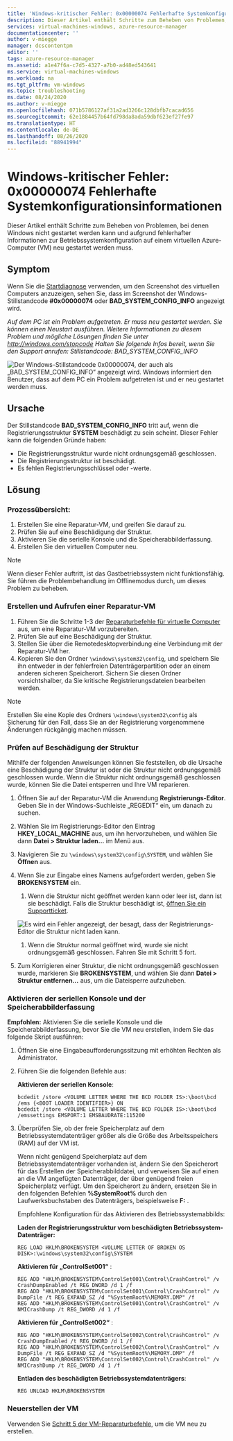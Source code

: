 ```yaml
---
title: 'Windows-kritischer Fehler: 0x00000074 Fehlerhafte Systemkonfigurationsinformationen'
description: Dieser Artikel enthält Schritte zum Beheben von Problemen, bei denen Windows nicht gestartet werden kann und aufgrund fehlerhafter Informationen zur Betriebssystemkonfiguration auf einem virtuellen Azure-Computer (VM) neu gestartet werden muss.
services: virtual-machines-windows, azure-resource-manager
documentationcenter: ''
author: v-miegge
manager: dcscontentpm
editor: ''
tags: azure-resource-manager
ms.assetid: a1e47f6a-c7d5-4327-a7b0-ad48ed543641
ms.service: virtual-machines-windows
ms.workload: na
ms.tgt_pltfrm: vm-windows
ms.topic: troubleshooting
ms.date: 08/24/2020
ms.author: v-miegge
ms.openlocfilehash: 071b5786127af31a2ad3266c128dbfb7cacad656
ms.sourcegitcommit: 62e1884457b64fd798da8ada59dbf623ef27fe97
ms.translationtype: HT
ms.contentlocale: de-DE
ms.lasthandoff: 08/26/2020
ms.locfileid: "88941994"
---
```

# <a name="windows-stop-error---0x00000074-bad-system-config-info"></a>Windows-kritischer Fehler: 0x00000074 Fehlerhafte Systemkonfigurationsinformationen

Dieser Artikel enthält Schritte zum Beheben von Problemen, bei denen Windows nicht gestartet werden kann und aufgrund fehlerhafter Informationen zur Betriebssystemkonfiguration auf einem virtuellen Azure-Computer (VM) neu gestartet werden muss.

## <a name="symptom"></a>Symptom

Wenn Sie die [Startdiagnose](https://docs.microsoft.com/azure/virtual-machines/troubleshooting/boot-diagnostics) verwenden, um den Screenshot des virtuellen Computers anzuzeigen, sehen Sie, dass im Screenshot der Windows-Stillstandcode **#0x00000074** oder **BAD_SYSTEM_CONFIG_INFO** angezeigt wird.

*Auf dem PC ist ein Problem aufgetreten. Er muss neu gestartet werden. Sie können einen Neustart ausführen.* 
*Weitere Informationen zu diesem Problem und mögliche Lösungen finden Sie unter http://windows.com/stopcode* 
*Halten Sie folgende Infos bereit, wenn Sie den Support anrufen:* 
*Stillstandcode: BAD_SYSTEM_CONFIG_INFO*

  ![Der Windows-Stillstandcode 0x00000074, der auch als „BAD_SYSTEM_CONFIG_INFO“ angezeigt wird. Windows informiert den Benutzer, dass auf dem PC ein Problem aufgetreten ist und er neu gestartet werden muss.](./media/windows-stop-error-bad-system-config-info/1.png)

## <a name="cause"></a>Ursache

Der Stillstandcode **BAD_SYSTEM_CONFIG_INFO** tritt auf, wenn die Registrierungsstruktur **SYSTEM** beschädigt zu sein scheint. Dieser Fehler kann die folgenden Gründe haben:

- Die Registrierungsstruktur wurde nicht ordnungsgemäß geschlossen.
- Die Registrierungsstruktur ist beschädigt.
- Es fehlen Registrierungsschlüssel oder -werte.

## <a name="solution"></a>Lösung

### <a name="process-overview"></a>Prozessübersicht:

1. Erstellen Sie eine Reparatur-VM, und greifen Sie darauf zu.
1. Prüfen Sie auf eine Beschädigung der Struktur.
1. Aktivieren Sie die serielle Konsole und die Speicherabbilderfassung.
1. Erstellen Sie den virtuellen Computer neu.

> [!NOTE]
> Wenn dieser Fehler auftritt, ist das Gastbetriebssystem nicht funktionsfähig. Sie führen die Problembehandlung im Offlinemodus durch, um dieses Problem zu beheben.

### <a name="create-and-access-a-repair-vm"></a>Erstellen und Aufrufen einer Reparatur-VM

1. Führen Sie die Schritte 1-3 der [Reparaturbefehle für virtuelle Computer](https://docs.microsoft.com/azure/virtual-machines/troubleshooting/repair-windows-vm-using-azure-virtual-machine-repair-commands) aus, um eine Reparatur-VM vorzubereiten.
1. Prüfen Sie auf eine Beschädigung der Struktur.
1. Stellen Sie über die Remotedesktopverbindung eine Verbindung mit der Reparatur-VM her.
1. Kopieren Sie den Ordner `\windows\system32\config`, und speichern Sie ihn entweder in der fehlerfreien Datenträgerpartition oder an einem anderen sicheren Speicherort. Sichern Sie diesen Ordner vorsichtshalber, da Sie kritische Registrierungsdateien bearbeiten werden.

> [!NOTE]
> Erstellen Sie eine Kopie des Ordners `\windows\system32\config` als Sicherung für den Fall, dass Sie an der Registrierung vorgenommene Änderungen rückgängig machen müssen.

### <a name="check-for-hive-corruption"></a>Prüfen auf Beschädigung der Struktur

Mithilfe der folgenden Anweisungen können Sie feststellen, ob die Ursache eine Beschädigung der Struktur ist oder die Struktur nicht ordnungsgemäß geschlossen wurde. Wenn die Struktur nicht ordnungsgemäß geschlossen wurde, können Sie die Datei entsperren und Ihre VM reparieren.

1. Öffnen Sie auf der Reparatur-VM die Anwendung **Registrierungs-Editor**. Geben Sie in der Windows-Suchleiste „REGEDIT“ ein, um danach zu suchen.
1. Wählen Sie im Registrierungs-Editor den Eintrag **HKEY_LOCAL_MACHINE** aus, um ihn hervorzuheben, und wählen Sie dann **Datei > Struktur laden...** im Menü aus.
1. Navigieren Sie zu `\windows\system32\config\SYSTEM`, und wählen Sie **Öffnen** aus.
1. Wenn Sie zur Eingabe eines Namens aufgefordert werden, geben Sie **BROKENSYSTEM** ein.

   1. Wenn die Struktur nicht geöffnet werden kann oder leer ist, dann ist sie beschädigt. Falls die Struktur beschädigt ist, [öffnen Sie ein Supportticket](https://portal.azure.com/?#blade/Microsoft_Azure_Support/HelpAndSupportBlade).

     ![Es wird ein Fehler angezeigt, der besagt, dass der Registrierungs-Editor die Struktur nicht laden kann.](./media/windows-stop-error-bad-system-config-info/2.png)

   1. Wenn die Struktur normal geöffnet wird, wurde sie nicht ordnungsgemäß geschlossen. Fahren Sie mit Schritt 5 fort.

1. Zum Korrigieren einer Struktur, die nicht ordnungsgemäß geschlossen wurde, markieren Sie **BROKENSYSTEM**, und wählen Sie dann **Datei > Struktur entfernen...** aus, um die Dateisperre aufzuheben.

### <a name="enable-the-serial-console-and-memory-dump-collection"></a>Aktivieren der seriellen Konsole und der Speicherabbilderfassung

**Empfohlen:** Aktivieren Sie die serielle Konsole und die Speicherabbilderfassung, bevor Sie die VM neu erstellen, indem Sie das folgende Skript ausführen:

1. Öffnen Sie eine Eingabeaufforderungssitzung mit erhöhten Rechten als Administrator.
1. Führen Sie die folgenden Befehle aus:

   **Aktivieren der seriellen Konsole**:
   
   ```
   bcdedit /store <VOLUME LETTER WHERE THE BCD FOLDER IS>:\boot\bcd /ems {<BOOT LOADER IDENTIFIER>} ON 
   bcdedit /store <VOLUME LETTER WHERE THE BCD FOLDER IS>:\boot\bcd /emssettings EMSPORT:1 EMSBAUDRATE:115200
   ```

1. Überprüfen Sie, ob der freie Speicherplatz auf dem Betriebssystemdatenträger größer als die Größe des Arbeitsspeichers (RAM) auf der VM ist.

   Wenn nicht genügend Speicherplatz auf dem Betriebssystemdatenträger vorhanden ist, ändern Sie den Speicherort für das Erstellen der Speicherabbilddatei, und verweisen Sie auf einen an die VM angefügten Datenträger, der über genügend freien Speicherplatz verfügt. Um den Speicherort zu ändern, ersetzen Sie in den folgenden Befehlen **%SystemRoot%** durch den Laufwerksbuchstaben des Datenträgers, beispielsweise **F:** .

   Empfohlene Konfiguration für das Aktivieren des Betriebssystemabbilds:

   **Laden der Registrierungsstruktur vom beschädigten Betriebssystem-Datenträger:**

   ```
   REG LOAD HKLM\BROKENSYSTEM <VOLUME LETTER OF BROKEN OS DISK>:\windows\system32\config\SYSTEM
   ```

   **Aktivieren für „ControlSet001“** :

   ```
   REG ADD "HKLM\BROKENSYSTEM\ControlSet001\Control\CrashControl" /v CrashDumpEnabled /t REG_DWORD /d 1 /f 
   REG ADD "HKLM\BROKENSYSTEM\ControlSet001\Control\CrashControl" /v DumpFile /t REG_EXPAND_SZ /d "%SystemRoot%\MEMORY.DMP" /f 
   REG ADD "HKLM\BROKENSYSTEM\ControlSet001\Control\CrashControl" /v NMICrashDump /t REG_DWORD /d 1 /f 
   ```

   **Aktivieren für „ControlSet002“** :

   ```
   REG ADD "HKLM\BROKENSYSTEM\ControlSet002\Control\CrashControl" /v CrashDumpEnabled /t REG_DWORD /d 1 /f 
   REG ADD "HKLM\BROKENSYSTEM\ControlSet002\Control\CrashControl" /v DumpFile /t REG_EXPAND_SZ /d "%SystemRoot%\MEMORY.DMP" /f 
   REG ADD "HKLM\BROKENSYSTEM\ControlSet002\Control\CrashControl" /v NMICrashDump /t REG_DWORD /d 1 /f 
   ```

   **Entladen des beschädigten Betriebssystemdatenträgers**:

   ```
   REG UNLOAD HKLM\BROKENSYSTEM
   ```
   
### <a name="rebuild-the-vm"></a>Neuerstellen der VM

Verwenden Sie [Schritt 5 der VM-Reparaturbefehle](https://docs.microsoft.com/azure/virtual-machines/troubleshooting/repair-windows-vm-using-azure-virtual-machine-repair-commands#repair-process-example), um die VM neu zu erstellen.

